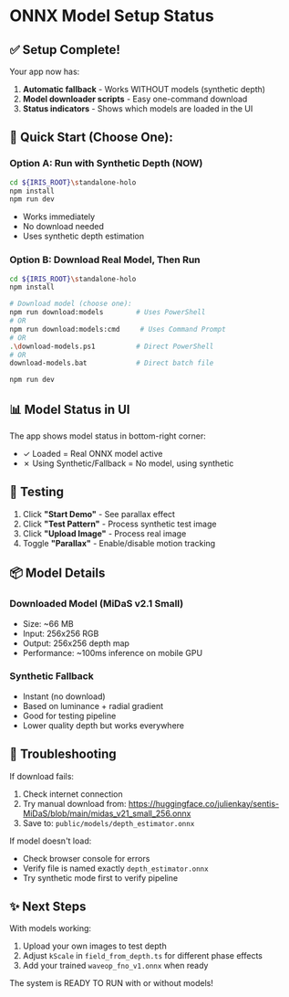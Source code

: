 # ONNX Model Setup Status

## ✅ Setup Complete!

Your app now has:
1. **Automatic fallback** - Works WITHOUT models (synthetic depth)
2. **Model downloader scripts** - Easy one-command download
3. **Status indicators** - Shows which models are loaded in the UI

## 🚀 Quick Start (Choose One):

### Option A: Run with Synthetic Depth (NOW)
```bash
cd ${IRIS_ROOT}\standalone-holo
npm install
npm run dev
```
- Works immediately
- No download needed
- Uses synthetic depth estimation

### Option B: Download Real Model, Then Run
```bash
cd ${IRIS_ROOT}\standalone-holo
npm install

# Download model (choose one):
npm run download:models        # Uses PowerShell
# OR
npm run download:models:cmd     # Uses Command Prompt
# OR
.\download-models.ps1          # Direct PowerShell
# OR
download-models.bat            # Direct batch file

npm run dev
```

## 📊 Model Status in UI

The app shows model status in bottom-right corner:
- ✓ Loaded = Real ONNX model active
- ✗ Using Synthetic/Fallback = No model, using synthetic

## 🧪 Testing

1. Click **"Start Demo"** - See parallax effect
2. Click **"Test Pattern"** - Process synthetic test image
3. Click **"Upload Image"** - Process real image
4. Toggle **"Parallax"** - Enable/disable motion tracking

## 📦 Model Details

### Downloaded Model (MiDaS v2.1 Small)
- Size: ~66 MB
- Input: 256x256 RGB
- Output: 256x256 depth map
- Performance: ~100ms inference on mobile GPU

### Synthetic Fallback
- Instant (no download)
- Based on luminance + radial gradient
- Good for testing pipeline
- Lower quality depth but works everywhere

## 🔧 Troubleshooting

If download fails:
1. Check internet connection
2. Try manual download from: https://huggingface.co/julienkay/sentis-MiDaS/blob/main/midas_v21_small_256.onnx
3. Save to: `public/models/depth_estimator.onnx`

If model doesn't load:
- Check browser console for errors
- Verify file is named exactly `depth_estimator.onnx`
- Try synthetic mode first to verify pipeline

## ✨ Next Steps

With models working:
1. Upload your own images to test depth
2. Adjust `kScale` in `field_from_depth.ts` for different phase effects
3. Add your trained `waveop_fno_v1.onnx` when ready

The system is READY TO RUN with or without models!